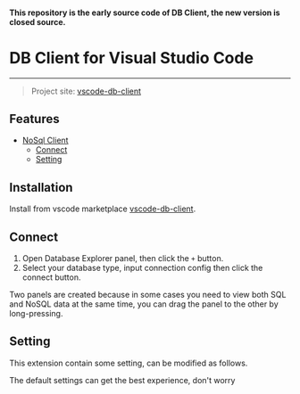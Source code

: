 #### This repository is the early source code of DB Client, the new version is closed source.

# DB Client for Visual Studio Code

<!-- The online document is migrate to https://doc.database-client.com. -->

---

> Project site: [vscode-db-client](https://github.com/lang2hong/vscode-db-client)

<!-- [![Logo](./public/logo_dark.png)](https://database-client.com) -->

## Features

- [NoSql Client](#nosql-client)
  - [Connect](#connect)
  - [Setting](#setting)

## Installation

Install from vscode marketplace [vscode-db-client](https://marketplace.visualstudio.com/items?itemName=lang2hong.db-client).

## Connect

1. Open Database Explorer panel, then click the `+` button.
2. Select your database type, input connection config then click the connect button.

<!-- ![connection](images/connection.png) -->

Two panels are created because in some cases you need to view both SQL and NoSQL data at the same time, you can drag the panel to the other by long-pressing.

## Setting

This extension contain some setting, can be modified as follows.

The default settings can get the best experience, don't worry

<!-- ![image](https://user-images.githubusercontent.com/27798227/146523121-9de9c708-8a8e-4e3b-ae1d-9da36f3217e1.png)
![](images/1611910592756.png) -->

